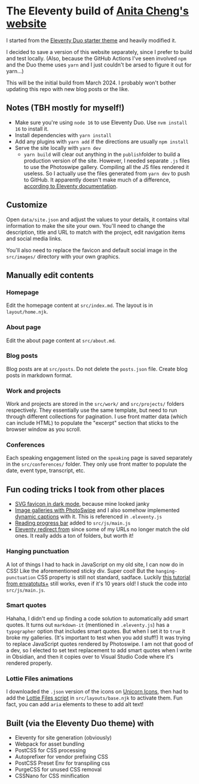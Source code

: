 # The Eleventy build of [Anita Cheng's website](https://anitacheng.com/)
I started from the [Eleventy Duo starter theme](https://github.com/yinkakun/eleventy-duo) and heavily modified it.

I decided to save a version of this website separately, since I prefer to build and test locally. (Also, because the GitHub Actions I've seen involved `npm` and the Duo theme uses `yarn` and I just couldn't be arsed to figure it out for yarn...)

This will be the initial build from March 2024. I probably won't bother updating this repo with new blog posts or the like.

## Notes (TBH mostly for myself!)
- Make sure you're using `node 16` to use Eleventy Duo. Use `nvm install 16` to install it.
- Install dependencies with `yarn install` 
- Add any plugins with `yarn add` if the directions are usually `npm install`
- Serve the site locally with `yarn dev`
    - `yarn build` will clear out anything in the `publish`folder to build a production version of the site. However, I needed separate `.js` files to use the Photoswipe gallery. Compiling all the JS files rendered it useless. So I actually use the files generated from `yarn dev` to push to GitHub. It apparently doesn't make much of a difference, [according to Eleventy documentation](https://www.11ty.dev/docs/deployment/). 

## Customize
Open `data/site.json` and adjust the values to your details, it contains vital information to make the site your own. You'll need to change the description, title and URL to match with the project, edit navigation items and social media links.

You'll also need to replace the favicon and default social image in the `src/images/` directory with your own graphics.

## Manually edit contents
### Homepage
Edit the homepage content at `src/index.md`. The layout is in `layout/home.njk`.

### About page
Edit the about page content at `src/about.md`.

### Blog posts
Blog posts are at `src/posts`. Do not delete the `posts.json` file. Create blog posts in markdown format.

### Work and projects
Work and projects are stored in the `src/work/` and `src/projects/` folders respectively. They essentially use the same template, but need to run through different collections for pagination. I use front matter data (which can include HTML) to populate the "excerpt" section that sticks to the browser window as you scroll.

### Conferences
Each speaking engagement listed on the `speaking` page is saved separately in the `src/conferences/` folder. They only use front matter to populate the date, event type, transcript, etc.

## Fun coding tricks I took from other places
- [SVG favicon in dark mode](https://codyhouse.co/nuggets/svg-favicon-dark-mode), because mine looked janky
- [Image galleries with PhotoSwipe](https://www.markllobrera.com/posts/eleventy-building-image-gallery-photoswipe) and I also somehow implemented [dynamic captions](https://github.com/dimsemenov/photoswipe-dynamic-caption-plugin) with it. This is referenced in `.eleventy.js`
- [Reading progress bar](https://w3collective.com/reading-progress-indicator/) added to `src/js/main.js`
- [Eleventy redirect from](https://brianm.me/posts/eleventy-redirect-from/) since some of my URLs no longer match the old ones. It really adds a ton of folders, but worth it!

### Hanging punctuation
A lot of things I had to hack in JavaScript on my old site, I can now do in CSS! Like the aforementioned sticky div. Super cool! But the `hanging-punctuation` CSS property is still not standard, sadface. Luckily [this tutorial from envatotuts+](https://webdesign.tutsplus.com/getting-the-hang-of-hanging-punctuation--cms-19890a) still works, even if it's 10 years old! I stuck the code into `src/js/main.js`.

### Smart quotes
Hahaha, I didn't end up finding a code solution to automatically add smart quotes. It turns out `markdown-it` (mentioned in `.eleventy.js`) has a `typographer` option that includes smart quotes. But when I set it to `true` it broke my galleries. (It's important to test when you add stuff!) It was trying to replace JavaScript quotes rendered by Photoswipe. I am not that good of a dev, so I elected to set text replacement to add smart quotes when I write in Obsidian, and then it copies over to Visual Studio Code where it's rendered properly.

### Lottie Files animations
I downloaded the `.json` version of the icons on [Unicorn Icons](https://unicornicons.com/), then had to add the [Lottie Files script](https://lottiefiles.com/interactivity) in `src/layouts/base.njk` to activate them. Fun fact, you can add `aria` elements to these to add alt text!

## Built (via the Eleventy Duo theme) with
- Eleventy for site generation (obviously)
- Webpack for asset bundling
- PostCSS for CSS processing
- Autoprefixer for vendor prefixing CSS
- PostCSS Preset Env for transpiling css
- PurgeCSS for unused CSS removal
- CSSNano for CSS minification

